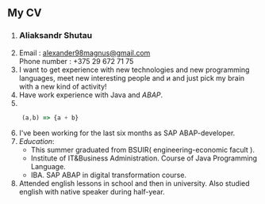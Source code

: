 ## My CV
1. ### **Aliaksandr Shutau**
2. Email :   alexander98magnus@gmail.com  
   Phone number :  +375 29 672 71 75   
3. I want to get experience with new technologies and new programming languages, meet new interesting people and и and just pick my brain with a new kind of activity! 
4. Have work experience with Java and _ABAP_.
5. 
``` javascript
    (a,b) => {a + b}
 ```
6. I've been working for the last six months as SAP ABAP-developer.
7. *Education*: 
   - This summer graduated from BSUIR( engineering-economic facult ).
   - Institute of IT&Business Administration. Course of Java Programming Language.
   - IBA. SAP ABAP in digital transformation course.
8. Attended english lessons in school and then in university. Also studied english with native speaker during half-year.